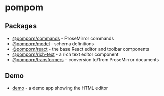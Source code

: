 # pompom

## Packages

* [@pompom/commands](packages/commands) - ProseMirror commands
* [@pompom/model](packages/model) - schema definitions
* [@pompom/react](packages/react) - the base React editor and toolbar components
* [@pompom/rich-text](packages/rich-text) - a rich text editor component
* [@pompom/transformers](packages/transformers) - conversion to/from ProseMirror documents

## Demo

* [demo](demo) - a demo app showing the HTML editor
